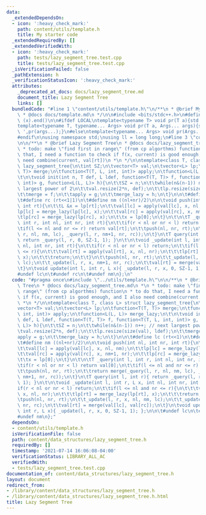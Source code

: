 ```yaml
---
data:
  _extendedDependsOn:
  - icon: ':heavy_check_mark:'
    path: content/utils/template.h
    title: My starter code
  _extendedRequiredBy: []
  _extendedVerifiedWith:
  - icon: ':heavy_check_mark:'
    path: tests/lazy_segment_tree.test.cpp
    title: tests/lazy_segment_tree.test.cpp
  _isVerificationFailed: false
  _pathExtension: h
  _verificationStatusIcon: ':heavy_check_mark:'
  attributes:
    _deprecated_at_docs: docs/lazy_segment_tree.md
    document_title: Lazy Segment Tree
    links: []
  bundledCode: "#line 1 \"content/utils/template.h\"\n/**\n * @brief My starter code\n\
    \ * @docs docs/template.md\n */\n\n#include <bits/stdc++.h>\n#define all(x) (x).begin(),\
    \ (x).end()\n\n#ifdef LOCAL\ntemplate<typename T> void pr(T a){std::cerr<<a<<std::endl;}\n\
    template<typename T, typename... Args> void pr(T a, Args... args){std::cerr<<a<<'\
    \ ',pr(args...);}\n#else\ntemplate<typename... Args> void pr(Args... args){}\n\
    #endif\n\nusing namespace std;\nusing ll = long long;\n#line 3 \"content/data_structures/lazy_segment_tree.h\"\
    \n\n/**\n * @brief Lazy Segment Tree\n * @docs docs/lazy_segment_tree.md\n *\n\
    \ * todo: make \"find first in range\" (from cp algorthms) function\n * to do\
    \ that, I need a function to check if f(x, current) is good enough, and I also\
    \ need combine(current, val[rt])\n *\n */\n\ntemplate<class T, class L> struct\
    \ lazy_segment_tree{\n\tint SZ;\n\tvector<T> val;\n\tvector<L> lp;\n\tfunction<T(T,\
    \ T)> merge;\n\tfunction<T(T, L, int, int)> apply;\n\tfunction<L(L, L)> merge_lazy;\n\
    \t\n\tvoid init(int n, T def, L ldef, function<T(T, T)> f, function<T(T, L, int,\
    \ int)> g, function<L(L, L)> h){\n\t\tSZ = n;\n\t\twhile(n&(n-1)) n++; // next\
    \ largest power of 2\n\t\tval.resize(2*n, def);\n\t\tlp.resize(size(val), ldef);\n\
    \t\tmerge = f;\n\t\tapply = g;\n\t\tmerge_lazy = h;\n\t}\n\n\t#define lc (rt<<1)\n\
    \t#define rc (rt<<1|1)\n\t#define nm ((nl+nr)/2)\n\n\tvoid push(int nl, int nr,\
    \ int rt){\n\t\tL &x = lp[rt];\n\t\tval[lc] = apply(val[lc], x, nl, nm);\n\t\t\
    lp[lc] = merge_lazy(lp[lc], x);\n\t\tval[rc] = apply(val[rc], x, nm+1, nr);\n\t\
    \tlp[rc] = merge_lazy(lp[rc], x);\n\t\tx = lp[0];\n\t}\n\t\n\tT _query(int l,\
    \ int r, int nl, int nr, int rt){\n\t\tif(r < nl or nr < l) return val[0];\n\t\
    \tif(l <= nl and nr <= r) return val[rt];\n\t\tpush(nl, nr, rt);\n\t\treturn merge(_query(l,\
    \ r, nl, nm, lc), _query(l, r, nm+1, nr, rc));\n\t}\n\tT query(int l, int r){\
    \ return _query(l, r, 0, SZ-1, 1); }\n\t\n\tvoid _update(int l, int r, L x, int\
    \ nl, int nr, int rt){\n\t\tif(r < nl or nr < l) return;\n\t\tif(l <= nl and nr\
    \ <= r){\n\t\t\tval[rt] = apply(val[rt], x, nl, nr);\n\t\t\tlp[rt] = merge_lazy(lp[rt],\
    \ x);\n\t\t\treturn;\n\t\t}\n\t\tpush(nl, nr, rt);\n\t\t_update(l, r, x, nl, nm,\
    \ lc);\n\t\t_update(l, r, x, nm+1, nr, rc);\n\t\tval[rt] = merge(val[lc], val[rc]);\n\
    \t}\n\tvoid update(int l, int r, L x){ _update(l, r, x, 0, SZ-1, 1); };\n\n\t\
    #undef lc\n\t#undef rc\n\t#undef nm\n};\n"
  code: "#pragma once\n#include \"../utils/template.h\"\n\n/**\n * @brief Lazy Segment\
    \ Tree\n * @docs docs/lazy_segment_tree.md\n *\n * todo: make \"find first in\
    \ range\" (from cp algorthms) function\n * to do that, I need a function to check\
    \ if f(x, current) is good enough, and I also need combine(current, val[rt])\n\
    \ *\n */\n\ntemplate<class T, class L> struct lazy_segment_tree{\n\tint SZ;\n\t\
    vector<T> val;\n\tvector<L> lp;\n\tfunction<T(T, T)> merge;\n\tfunction<T(T, L,\
    \ int, int)> apply;\n\tfunction<L(L, L)> merge_lazy;\n\t\n\tvoid init(int n, T\
    \ def, L ldef, function<T(T, T)> f, function<T(T, L, int, int)> g, function<L(L,\
    \ L)> h){\n\t\tSZ = n;\n\t\twhile(n&(n-1)) n++; // next largest power of 2\n\t\
    \tval.resize(2*n, def);\n\t\tlp.resize(size(val), ldef);\n\t\tmerge = f;\n\t\t\
    apply = g;\n\t\tmerge_lazy = h;\n\t}\n\n\t#define lc (rt<<1)\n\t#define rc (rt<<1|1)\n\
    \t#define nm ((nl+nr)/2)\n\n\tvoid push(int nl, int nr, int rt){\n\t\tL &x = lp[rt];\n\
    \t\tval[lc] = apply(val[lc], x, nl, nm);\n\t\tlp[lc] = merge_lazy(lp[lc], x);\n\
    \t\tval[rc] = apply(val[rc], x, nm+1, nr);\n\t\tlp[rc] = merge_lazy(lp[rc], x);\n\
    \t\tx = lp[0];\n\t}\n\t\n\tT _query(int l, int r, int nl, int nr, int rt){\n\t\
    \tif(r < nl or nr < l) return val[0];\n\t\tif(l <= nl and nr <= r) return val[rt];\n\
    \t\tpush(nl, nr, rt);\n\t\treturn merge(_query(l, r, nl, nm, lc), _query(l, r,\
    \ nm+1, nr, rc));\n\t}\n\tT query(int l, int r){ return _query(l, r, 0, SZ-1,\
    \ 1); }\n\t\n\tvoid _update(int l, int r, L x, int nl, int nr, int rt){\n\t\t\
    if(r < nl or nr < l) return;\n\t\tif(l <= nl and nr <= r){\n\t\t\tval[rt] = apply(val[rt],\
    \ x, nl, nr);\n\t\t\tlp[rt] = merge_lazy(lp[rt], x);\n\t\t\treturn;\n\t\t}\n\t\
    \tpush(nl, nr, rt);\n\t\t_update(l, r, x, nl, nm, lc);\n\t\t_update(l, r, x, nm+1,\
    \ nr, rc);\n\t\tval[rt] = merge(val[lc], val[rc]);\n\t}\n\tvoid update(int l,\
    \ int r, L x){ _update(l, r, x, 0, SZ-1, 1); };\n\n\t#undef lc\n\t#undef rc\n\t\
    #undef nm\n};"
  dependsOn:
  - content/utils/template.h
  isVerificationFile: false
  path: content/data_structures/lazy_segment_tree.h
  requiredBy: []
  timestamp: '2021-07-14 16:06:08-04:00'
  verificationStatus: LIBRARY_ALL_AC
  verifiedWith:
  - tests/lazy_segment_tree.test.cpp
documentation_of: content/data_structures/lazy_segment_tree.h
layout: document
redirect_from:
- /library/content/data_structures/lazy_segment_tree.h
- /library/content/data_structures/lazy_segment_tree.h.html
title: Lazy Segment Tree
---
```

